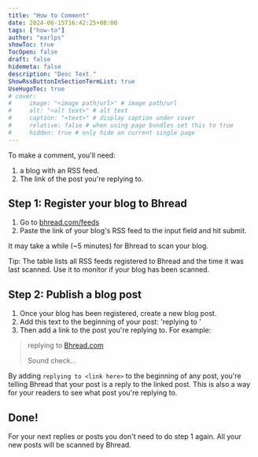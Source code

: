 ```yaml
---
title: "How to Comment"
date: 2024-06-15T16:42:25+08:00
tags: ["how-to"]
author: "earlps"
showToc: true
TocOpen: false
draft: false
hidemeta: false
description: "Desc Text."
ShowRssButtonInSectionTermList: true
UseHugoToc: true
# cover:
#     image: "<image path/url>" # image path/url
#     alt: "<alt text>" # alt text
#     caption: "<text>" # display caption under cover
#     relative: false # when using page bundles set this to true
#     hidden: true # only hide on current single page
---
```


To make a comment, you'll need:

1. a blog with an RSS feed.
2. The link of the post you're replying to.

## Step 1: Register your blog to Bhread

1. Go to [bhread.com/feeds](https://bhread.com/feeds/)
2. Paste the link of your blog's RSS feed to the input field and hit submit.

It may take a while (~5 minutes) for Bhread to scan your blog.

Tip: The table lists all RSS feeds registered to Bhread and the time it was last scanned.
Use it to monitor if your blog has been scanned.

## Step 2: Publish a blog post

1. Once your blog has been registered, create a new blog post.
2. Add this text to the beginning of your post: 'replying to '
3. Then add a link to the post you're replying to. For example: 

> replying to [Bhread.com](https://blog.bhread.com)
> 
> Sound check...

By adding `replying to <link here>` to the beginning of any post, 
you're telling Bhread that your post is a reply to the linked post.
This is also a way for your readers to see what post you're replying to.

## Done!

For your next replies or posts you don't need to do step 1 again. All your new
posts will be scanned by Bhread.
